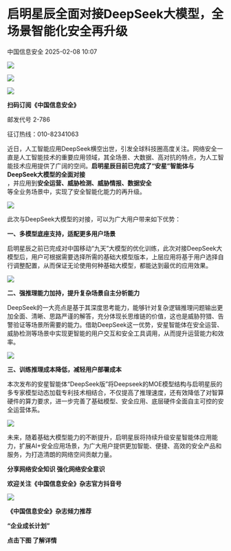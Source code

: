 #  启明星辰全面对接DeepSeek大模型，全场景智能化安全再升级   
 中国信息安全   2025-02-08 10:07  
  
![](https://mmbiz.qpic.cn/sz_mmbiz_gif/1brjUjbpg5yUK6KeJNoHleICXRv5NrLkeTmCibZNicicOE5g6jQx8Hiay9dnHzKfHqZBztNLicySYblibbibmL1n6hQ2A/640?wx_fmt=gif&from=appmsg "")  
  
![](https://mmbiz.qpic.cn/sz_mmbiz_png/1brjUjbpg5yUK6KeJNoHleICXRv5NrLksltgnuXHQDuCKG6o98IUcaiczDIRvpZsEUneenyhMvnrqKiaHeuN2hkQ/640?wx_fmt=png&from=appmsg "")  
  
![](https://mmbiz.qpic.cn/sz_mmbiz_gif/1brjUjbpg5yUK6KeJNoHleICXRv5NrLkeTmCibZNicicOE5g6jQx8Hiay9dnHzKfHqZBztNLicySYblibbibmL1n6hQ2A/640?wx_fmt=gif&from=appmsg "")  
  
**扫码订阅《中国信息安全》**  
  
  
邮发代号 2-786  
  
征订热线：010-82341063  
  
  
  
近日，人工智能应用DeepSeek横空出世，引发全球科技圈高度关注。网络安全一直是人工智能技术的重要应用领域，其全场景、大数据、高对抗的特点，为人工智能技术应用提供了广阔的空间。**启明星辰目前已完成了“安星”智能体与DeepSeek大模型的全面对接**  
，并应用到**安全运营、威胁检测、威胁情报、数据安全**  
等全业务场景中，实现了安全智能化能力的再升级。  
  
![](https://mmbiz.qpic.cn/sz_mmbiz_png/BwR7Xg3aXhYLF6OkjMbUabbrDZg46qtlEUkXO3ny76AKsRCfXaOjQYzEaHeIJGxpXCb2MPmsoKaHTIcYMQsOHQ/640?wx_fmt=png&from=appmsg "")  
  
  
此次与DeepSeek大模型的对接，可以为广大用户带来如下优势：  
  
**一、多模型底座支持，适配更多用户场景**  
  
启明星辰之前已完成对中国移动“九天”大模型的优化训练，此次对接DeepSeek大模型后，用户可根据需要选择所需的基础大模型版本，上层应用将基于用户选择自行调整配置，从而保证无论使用何种基础大模型，都能达到最优的应用效果。  
  
![](https://mmbiz.qpic.cn/sz_mmbiz_png/BwR7Xg3aXhYLF6OkjMbUabbrDZg46qtlPEvNDBujiafHyicYmEAesdLGcaafaXXSLVMyiahZpzTuXAuKfWLdPpolw/640?wx_fmt=png&from=appmsg "")  
  
  
**二、强推理能力加持，提升复杂场景自主分析能力**  
  
DeepSeek的一大亮点是基于其深度思考能力，能够针对复杂逻辑推理问题输出更加全面、清晰、思路严谨的解答，充分体现长思维链的价值，这也是威胁狩猎、告警验证等场景所需要的能力。借助DeepSeek这一优势，安星智能体在安全运营、威胁检测等场景中实现更智能的用户交互和安全工具调用，从而提升运营能力和效率。  
  
  
![](https://mmbiz.qpic.cn/sz_mmbiz_png/BwR7Xg3aXhYLF6OkjMbUabbrDZg46qtlN72Xble43IhPCLiaSrg9mLktHJMichoibvm5yrEFCib7ZFiajYUqvLUq2NA/640?wx_fmt=png&from=appmsg "")  
  
  
**三、训练推理成本降低，减轻用户部署成本**  
  
本次发布的安星智能体“DeepSeek版”将Deepseek的MOE模型结构与启明星辰的多专家模型动态加载专利技术相结合，不仅提高了推理速度，还有效降低了对智算硬件的算力要求，进一步完善了基础模型、安全应用、底层硬件全面自主可控的安全运营体系。  
  
  
![](https://mmbiz.qpic.cn/sz_mmbiz_gif/BwR7Xg3aXhYLF6OkjMbUabbrDZg46qtlIQUeBmzvm67n7wtFSmQa43BjNcdap8Mjfd6GKXDibBz6L4PiaEJAxOVg/640?wx_fmt=gif&from=appmsg "")  
  
  
未来，随着基础大模型能力的不断提升，启明星辰将持续升级安星智能体应用能力，扩展AI+安全应用场景，为广大用户提供更加智能、便捷、高效的安全产品和服务，为打造清朗的网络空间贡献力量。  
  
  
  
**分享网络安全知识 强化网络安全意识**  
  
**欢迎关注《中国信息安全》杂志官方抖音号**  
  
![](https://mmbiz.qpic.cn/sz_mmbiz_jpg/1brjUjbpg5yUK6KeJNoHleICXRv5NrLkjkOIRqrHwuXsZTFTa4HxWKMxMbliaQr1X789QaiaMUavHEftBoEFvjzg/640?wx_fmt=jpeg&from=appmsg "")  
  
  
**《中国信息安全》杂志倾力推荐**  
  
**“企业成长计划”**  
  
  
**点击下图 了解详情**  
  
  
  
[](https://mp.weixin.qq.com/s?__biz=MzA5MzE5MDAzOA==&mid=2664162643&idx=1&sn=fcc4f3a6047a0c2f4e4cc0181243ee18&scene=21#wechat_redirect)  
  
  

